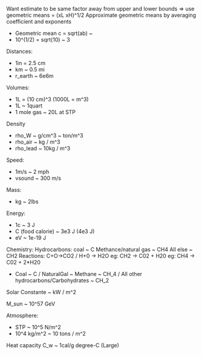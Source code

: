 Want estimate to be same factor away from upper and lower bounds
 => use geometric means
    <x> = (xL xH)^1/2
Approximate geometric means by averaging coefficient and exponents
- Geometric mean c = sqrt(ab) ~
- 10^(1/2) = sqrt(10) ~ 3


Distances:
- 1in = 2.5 cm
- km ~ 0.5 mi
- r_earth ~ 6e6m

Volumes: 
- 1L = (10 cm)^3 (1000L = m^3)
- 1L ~ 1quart
- 1 mole gas ~ 20L at STP

Density
- rho_W ~ g/cm^3 ~ ton/m^3
- rho_air ~ kg / m^3
- rho_lead ~ 10kg / m^3

Speed: 
- 1m/s ~ 2 mph
- vsound ~ 300 m/s

Mass:
  - kg ~ 2lbs


Energy: 
 - 1c ~ 3 J
 - C (food calorie) ~ 3e3 J (4e3 J)
 - eV ~ 1e-19 J

Chemistry:
Hydrocarbons:
  coal ~ C
  Methance/natural gas ~ CH4
  All else ~ CH2
  Reactions: C+O->CO2 / H+0 -> H2O
    eg: CH2 -> C02 + H20
    eg: CH4 -> C02 + 2*H20
- Coal ~ C  / NaturalGal ~ Methane ~ CH_4 / All other hydrocarbons/Carbohydrates ~ CH_2


Solar Constante  ~ kW / m^2

M_sun ~ 10^57 GeV

Atmosphere:
 - STP ~ 10^5 N/m^2
 - 10^4 kg/m^2 ~ 10 tons / m^2

Heat capacity
  C_w ~ 1cal/g degree-C (Large) 